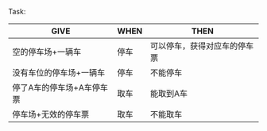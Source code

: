 Task:

|         GIVE       |WHEN                          |THEN                         |
|----------------|-------------------------------|-----------------------------|
|空的停车场+一辆车|停车|可以停车，获得对应车的停车票|
|没有车位的停车场+一辆车|停车|不能停车|
|停了A车的停车场+A车停车票|取车|能取到A车|
|停车场+无效的停车票|取车|不能取车|
